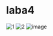 # laba4
![1](https://github.com/HellishLovelace/laba4/assets/125872716/2ace4a34-9d85-47f6-95aa-9b626c3672fe)
![2](https://github.com/HellishLovelace/laba4/assets/125872716/70b37e6a-29a6-4416-8682-46e1ef572140)
![image](https://github.com/HellishLovelace/laba4/assets/125872716/b1eab268-339b-4372-81e8-40d6496ee365)
